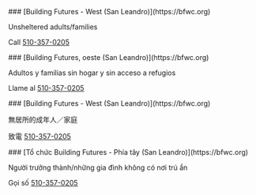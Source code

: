 <RenderIf language="en,tl">
### [Building Futures - West (San Leandro)](https://bfwc.org)

Unsheltered adults/families

Call [510-357-0205](tel:+1-510-357-0205)

</RenderIf>
<RenderIf language="es">
 ### [Building Futures, oeste (San Leandro)](https://bfwc.org)

Adultos y familias sin hogar y sin acceso a refugios

Llame al [510-357-0205](tel:+1-510-357-0205)

</RenderIf>
<RenderIf language="zh">
### [Building Futures - West (San Leandro)](https://bfwc.org)

無居所的成年人／家庭

致電 [510-357-0205](tel:+1-510-357-0205)

</RenderIf>
<RenderIf language="vi">
### [Tổ chức Building Futures - Phía tây (San Leandro)](https://bfwc.org)

Người trưởng thành/những gia đình không có nơi trú ẩn

Gọi số [510-357-0205](tel:+1-510-357-0205)

</RenderIf>
